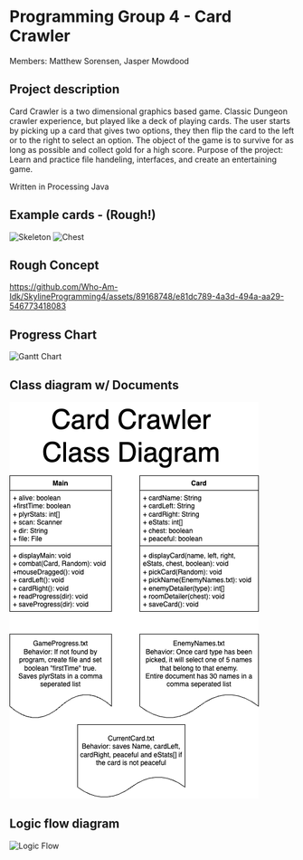 # Programming Group 4 - Card Crawler

Members: Matthew Sorensen, Jasper Mowdood

## Project description

Card Crawler is a two dimensional graphics based game. Classic Dungeon crawler experience, but played like a deck of playing cards. The user starts by picking up a card that gives two options, they then flip the card to the left or to the right to select an option. The object of the game is to survive for as long as possible and collect gold for a high score. Purpose of the project: Learn and practice file handeling, interfaces, and create an entertaining game.

Written in Processing Java

## Example cards - (Rough!)

![Skeleton](https://github.com/Who-Am-Idk/SkylineProgramming4/blob/main/image/Screen%20Shot%202023-04-10%20at%208.33.49%20AM.png?raw=true)
![Chest](https://user-images.githubusercontent.com/89168748/230923382-6d6a8659-e3ac-40af-8aca-16f981362181.png)

## Rough Concept

https://github.com/Who-Am-Idk/SkylineProgramming4/assets/89168748/e81dc789-4a3d-494a-aa29-546773418083

## Progress Chart

![Gantt Chart](https://github.com/Who-Am-Idk/SkylineProgramming4/blob/main/image/GanttChart.png?raw=true)

## Class diagram w/ Documents

![Class Diagram](https://github.com/MarsMatthew/SkylineProgramming4/blob/main/image/CardCrawlerClass.drawio.png?raw=true)

## Logic flow diagram 

![Logic Flow](https://github.com/MarsMatthew/SkylineProgramming5/blob/main/image/CardCrawlerUML.drawio.png?raw=true)
